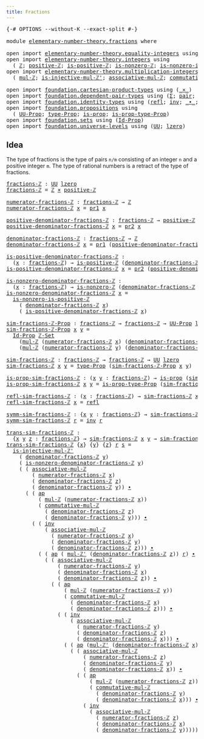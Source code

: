 ```yaml
---
title: Fractions
---
```


<pre class="Agda"><a id="35" class="Symbol">{-#</a> <a id="39" class="Keyword">OPTIONS</a> <a id="47" class="Pragma">--without-K</a> <a id="59" class="Pragma">--exact-split</a> <a id="73" class="Symbol">#-}</a>

<a id="78" class="Keyword">module</a> <a id="85" href="elementary-number-theory.fractions.html" class="Module">elementary-number-theory.fractions</a> <a id="120" class="Keyword">where</a>

<a id="127" class="Keyword">open</a> <a id="132" class="Keyword">import</a> <a id="139" href="elementary-number-theory.equality-integers.html" class="Module">elementary-number-theory.equality-integers</a> <a id="182" class="Keyword">using</a> <a id="188" class="Symbol">(</a><a id="189" href="elementary-number-theory.equality-integers.html#3409" class="Function">ℤ-Set</a><a id="194" class="Symbol">)</a>
<a id="196" class="Keyword">open</a> <a id="201" class="Keyword">import</a> <a id="208" href="elementary-number-theory.integers.html" class="Module">elementary-number-theory.integers</a> <a id="242" class="Keyword">using</a>
  <a id="250" class="Symbol">(</a> <a id="252" href="elementary-number-theory.integers.html#1907" class="Function">ℤ</a><a id="253" class="Symbol">;</a> <a id="255" href="elementary-number-theory.integers.html#7545" class="Function">positive-ℤ</a><a id="265" class="Symbol">;</a> <a id="267" href="elementary-number-theory.integers.html#7414" class="Function">is-positive-ℤ</a><a id="280" class="Symbol">;</a> <a id="282" href="elementary-number-theory.integers.html#2239" class="Function">is-nonzero-ℤ</a><a id="294" class="Symbol">;</a> <a id="296" href="elementary-number-theory.integers.html#7727" class="Function">is-nonzero-is-positive-ℤ</a><a id="320" class="Symbol">)</a>
<a id="322" class="Keyword">open</a> <a id="327" class="Keyword">import</a> <a id="334" href="elementary-number-theory.multiplication-integers.html" class="Module">elementary-number-theory.multiplication-integers</a> <a id="383" class="Keyword">using</a>
  <a id="391" class="Symbol">(</a> <a id="393" href="elementary-number-theory.multiplication-integers.html#2230" class="Function">mul-ℤ</a><a id="398" class="Symbol">;</a> <a id="400" href="elementary-number-theory.multiplication-integers.html#18375" class="Function">is-injective-mul-ℤ&#39;</a><a id="419" class="Symbol">;</a> <a id="421" href="elementary-number-theory.multiplication-integers.html#11330" class="Function">associative-mul-ℤ</a><a id="438" class="Symbol">;</a> <a id="440" href="elementary-number-theory.multiplication-integers.html#12015" class="Function">commutative-mul-ℤ</a><a id="457" class="Symbol">;</a> <a id="459" href="elementary-number-theory.multiplication-integers.html#2471" class="Function">mul-ℤ&#39;</a><a id="465" class="Symbol">)</a>

<a id="468" class="Keyword">open</a> <a id="473" class="Keyword">import</a> <a id="480" href="foundation.cartesian-product-types.html" class="Module">foundation.cartesian-product-types</a> <a id="515" class="Keyword">using</a> <a id="521" class="Symbol">(</a><a id="522" href="foundation-core.cartesian-product-types.html#590" class="Function Operator">_×_</a><a id="525" class="Symbol">)</a>
<a id="527" class="Keyword">open</a> <a id="532" class="Keyword">import</a> <a id="539" href="foundation.dependent-pair-types.html" class="Module">foundation.dependent-pair-types</a> <a id="571" class="Keyword">using</a> <a id="577" class="Symbol">(</a><a id="578" href="foundation-core.dependent-pair-types.html#515" class="Record">Σ</a><a id="579" class="Symbol">;</a> <a id="581" href="foundation-core.dependent-pair-types.html#588" class="InductiveConstructor">pair</a><a id="585" class="Symbol">;</a> <a id="587" href="foundation-core.dependent-pair-types.html#605" class="Field">pr1</a><a id="590" class="Symbol">;</a> <a id="592" href="foundation-core.dependent-pair-types.html#617" class="Field">pr2</a><a id="595" class="Symbol">)</a>
<a id="597" class="Keyword">open</a> <a id="602" class="Keyword">import</a> <a id="609" href="foundation.identity-types.html" class="Module">foundation.identity-types</a> <a id="635" class="Keyword">using</a> <a id="641" class="Symbol">(</a><a id="642" href="foundation-core.identity-types.html#1820" class="InductiveConstructor">refl</a><a id="646" class="Symbol">;</a> <a id="648" href="foundation-core.identity-types.html#2729" class="Function">inv</a><a id="651" class="Symbol">;</a> <a id="653" href="foundation-core.identity-types.html#2425" class="Function Operator">_∙_</a><a id="656" class="Symbol">;</a> <a id="658" href="foundation-core.identity-types.html#4003" class="Function">ap</a><a id="660" class="Symbol">)</a>
<a id="662" class="Keyword">open</a> <a id="667" class="Keyword">import</a> <a id="674" href="foundation.propositions.html" class="Module">foundation.propositions</a> <a id="698" class="Keyword">using</a>
  <a id="706" class="Symbol">(</a> <a id="708" href="foundation-core.propositions.html#1393" class="Function">UU-Prop</a><a id="715" class="Symbol">;</a> <a id="717" href="foundation-core.propositions.html#1495" class="Function">type-Prop</a><a id="726" class="Symbol">;</a> <a id="728" href="foundation-core.propositions.html#1309" class="Function">is-prop</a><a id="735" class="Symbol">;</a> <a id="737" href="foundation-core.propositions.html#1562" class="Function">is-prop-type-Prop</a><a id="754" class="Symbol">)</a>
<a id="756" class="Keyword">open</a> <a id="761" class="Keyword">import</a> <a id="768" href="foundation.sets.html" class="Module">foundation.sets</a> <a id="784" class="Keyword">using</a> <a id="790" class="Symbol">(</a><a id="791" href="foundation-core.sets.html#1420" class="Function">Id-Prop</a><a id="798" class="Symbol">)</a>
<a id="800" class="Keyword">open</a> <a id="805" class="Keyword">import</a> <a id="812" href="foundation.universe-levels.html" class="Module">foundation.universe-levels</a> <a id="839" class="Keyword">using</a> <a id="845" class="Symbol">(</a><a id="846" href="foundation-core.universe-levels.html#235" class="Primitive">UU</a><a id="848" class="Symbol">;</a> <a id="850" href="Agda.Primitive.html#764" class="Primitive">lzero</a><a id="855" class="Symbol">)</a>
</pre>
## Idea

The type of fractions is the type of pairs `n/m` consisting of an integer `n` and a positive integer `m`. The type of rational numbers is a retract of the type of fractions.

<pre class="Agda"><a id="fractions-ℤ"></a><a id="1054" href="elementary-number-theory.fractions.html#1054" class="Function">fractions-ℤ</a> <a id="1066" class="Symbol">:</a> <a id="1068" href="foundation-core.universe-levels.html#235" class="Primitive">UU</a> <a id="1071" href="Agda.Primitive.html#764" class="Primitive">lzero</a>
<a id="1077" href="elementary-number-theory.fractions.html#1054" class="Function">fractions-ℤ</a> <a id="1089" class="Symbol">=</a> <a id="1091" href="elementary-number-theory.integers.html#1907" class="Function">ℤ</a> <a id="1093" href="foundation-core.cartesian-product-types.html#590" class="Function Operator">×</a> <a id="1095" href="elementary-number-theory.integers.html#7545" class="Function">positive-ℤ</a>

<a id="numerator-fractions-ℤ"></a><a id="1107" href="elementary-number-theory.fractions.html#1107" class="Function">numerator-fractions-ℤ</a> <a id="1129" class="Symbol">:</a> <a id="1131" href="elementary-number-theory.fractions.html#1054" class="Function">fractions-ℤ</a> <a id="1143" class="Symbol">→</a> <a id="1145" href="elementary-number-theory.integers.html#1907" class="Function">ℤ</a>
<a id="1147" href="elementary-number-theory.fractions.html#1107" class="Function">numerator-fractions-ℤ</a> <a id="1169" href="elementary-number-theory.fractions.html#1169" class="Bound">x</a> <a id="1171" class="Symbol">=</a> <a id="1173" href="foundation-core.dependent-pair-types.html#605" class="Field">pr1</a> <a id="1177" href="elementary-number-theory.fractions.html#1169" class="Bound">x</a>

<a id="positive-denominator-fractions-ℤ"></a><a id="1180" href="elementary-number-theory.fractions.html#1180" class="Function">positive-denominator-fractions-ℤ</a> <a id="1213" class="Symbol">:</a> <a id="1215" href="elementary-number-theory.fractions.html#1054" class="Function">fractions-ℤ</a> <a id="1227" class="Symbol">→</a> <a id="1229" href="elementary-number-theory.integers.html#7545" class="Function">positive-ℤ</a>
<a id="1240" href="elementary-number-theory.fractions.html#1180" class="Function">positive-denominator-fractions-ℤ</a> <a id="1273" href="elementary-number-theory.fractions.html#1273" class="Bound">x</a> <a id="1275" class="Symbol">=</a> <a id="1277" href="foundation-core.dependent-pair-types.html#617" class="Field">pr2</a> <a id="1281" href="elementary-number-theory.fractions.html#1273" class="Bound">x</a>

<a id="denominator-fractions-ℤ"></a><a id="1284" href="elementary-number-theory.fractions.html#1284" class="Function">denominator-fractions-ℤ</a> <a id="1308" class="Symbol">:</a> <a id="1310" href="elementary-number-theory.fractions.html#1054" class="Function">fractions-ℤ</a> <a id="1322" class="Symbol">→</a> <a id="1324" href="elementary-number-theory.integers.html#1907" class="Function">ℤ</a>
<a id="1326" href="elementary-number-theory.fractions.html#1284" class="Function">denominator-fractions-ℤ</a> <a id="1350" href="elementary-number-theory.fractions.html#1350" class="Bound">x</a> <a id="1352" class="Symbol">=</a> <a id="1354" href="foundation-core.dependent-pair-types.html#605" class="Field">pr1</a> <a id="1358" class="Symbol">(</a><a id="1359" href="elementary-number-theory.fractions.html#1180" class="Function">positive-denominator-fractions-ℤ</a> <a id="1392" href="elementary-number-theory.fractions.html#1350" class="Bound">x</a><a id="1393" class="Symbol">)</a>

<a id="is-positive-denominator-fractions-ℤ"></a><a id="1396" href="elementary-number-theory.fractions.html#1396" class="Function">is-positive-denominator-fractions-ℤ</a> <a id="1432" class="Symbol">:</a>
  <a id="1436" class="Symbol">(</a><a id="1437" href="elementary-number-theory.fractions.html#1437" class="Bound">x</a> <a id="1439" class="Symbol">:</a> <a id="1441" href="elementary-number-theory.fractions.html#1054" class="Function">fractions-ℤ</a><a id="1452" class="Symbol">)</a> <a id="1454" class="Symbol">→</a> <a id="1456" href="elementary-number-theory.integers.html#7414" class="Function">is-positive-ℤ</a> <a id="1470" class="Symbol">(</a><a id="1471" href="elementary-number-theory.fractions.html#1284" class="Function">denominator-fractions-ℤ</a> <a id="1495" href="elementary-number-theory.fractions.html#1437" class="Bound">x</a><a id="1496" class="Symbol">)</a>
<a id="1498" href="elementary-number-theory.fractions.html#1396" class="Function">is-positive-denominator-fractions-ℤ</a> <a id="1534" href="elementary-number-theory.fractions.html#1534" class="Bound">x</a> <a id="1536" class="Symbol">=</a> <a id="1538" href="foundation-core.dependent-pair-types.html#617" class="Field">pr2</a> <a id="1542" class="Symbol">(</a><a id="1543" href="elementary-number-theory.fractions.html#1180" class="Function">positive-denominator-fractions-ℤ</a> <a id="1576" href="elementary-number-theory.fractions.html#1534" class="Bound">x</a><a id="1577" class="Symbol">)</a>

<a id="is-nonzero-denominator-fractions-ℤ"></a><a id="1580" href="elementary-number-theory.fractions.html#1580" class="Function">is-nonzero-denominator-fractions-ℤ</a> <a id="1615" class="Symbol">:</a>
  <a id="1619" class="Symbol">(</a><a id="1620" href="elementary-number-theory.fractions.html#1620" class="Bound">x</a> <a id="1622" class="Symbol">:</a> <a id="1624" href="elementary-number-theory.fractions.html#1054" class="Function">fractions-ℤ</a><a id="1635" class="Symbol">)</a> <a id="1637" class="Symbol">→</a> <a id="1639" href="elementary-number-theory.integers.html#2239" class="Function">is-nonzero-ℤ</a> <a id="1652" class="Symbol">(</a><a id="1653" href="elementary-number-theory.fractions.html#1284" class="Function">denominator-fractions-ℤ</a> <a id="1677" href="elementary-number-theory.fractions.html#1620" class="Bound">x</a><a id="1678" class="Symbol">)</a>
<a id="1680" href="elementary-number-theory.fractions.html#1580" class="Function">is-nonzero-denominator-fractions-ℤ</a> <a id="1715" href="elementary-number-theory.fractions.html#1715" class="Bound">x</a> <a id="1717" class="Symbol">=</a>
  <a id="1721" href="elementary-number-theory.integers.html#7727" class="Function">is-nonzero-is-positive-ℤ</a>
    <a id="1750" class="Symbol">(</a> <a id="1752" href="elementary-number-theory.fractions.html#1284" class="Function">denominator-fractions-ℤ</a> <a id="1776" href="elementary-number-theory.fractions.html#1715" class="Bound">x</a><a id="1777" class="Symbol">)</a>
    <a id="1783" class="Symbol">(</a> <a id="1785" href="elementary-number-theory.fractions.html#1396" class="Function">is-positive-denominator-fractions-ℤ</a> <a id="1821" href="elementary-number-theory.fractions.html#1715" class="Bound">x</a><a id="1822" class="Symbol">)</a>

<a id="sim-fractions-ℤ-Prop"></a><a id="1825" href="elementary-number-theory.fractions.html#1825" class="Function">sim-fractions-ℤ-Prop</a> <a id="1846" class="Symbol">:</a> <a id="1848" href="elementary-number-theory.fractions.html#1054" class="Function">fractions-ℤ</a> <a id="1860" class="Symbol">→</a> <a id="1862" href="elementary-number-theory.fractions.html#1054" class="Function">fractions-ℤ</a> <a id="1874" class="Symbol">→</a> <a id="1876" href="foundation-core.propositions.html#1393" class="Function">UU-Prop</a> <a id="1884" href="Agda.Primitive.html#764" class="Primitive">lzero</a>
<a id="1890" href="elementary-number-theory.fractions.html#1825" class="Function">sim-fractions-ℤ-Prop</a> <a id="1911" href="elementary-number-theory.fractions.html#1911" class="Bound">x</a> <a id="1913" href="elementary-number-theory.fractions.html#1913" class="Bound">y</a> <a id="1915" class="Symbol">=</a>
  <a id="1919" href="foundation-core.sets.html#1420" class="Function">Id-Prop</a> <a id="1927" href="elementary-number-theory.equality-integers.html#3409" class="Function">ℤ-Set</a>
    <a id="1937" class="Symbol">(</a><a id="1938" href="elementary-number-theory.multiplication-integers.html#2230" class="Function">mul-ℤ</a> <a id="1944" class="Symbol">(</a><a id="1945" href="elementary-number-theory.fractions.html#1107" class="Function">numerator-fractions-ℤ</a> <a id="1967" href="elementary-number-theory.fractions.html#1911" class="Bound">x</a><a id="1968" class="Symbol">)</a> <a id="1970" class="Symbol">(</a><a id="1971" href="elementary-number-theory.fractions.html#1284" class="Function">denominator-fractions-ℤ</a> <a id="1995" href="elementary-number-theory.fractions.html#1913" class="Bound">y</a><a id="1996" class="Symbol">))</a>
    <a id="2003" class="Symbol">(</a><a id="2004" href="elementary-number-theory.multiplication-integers.html#2230" class="Function">mul-ℤ</a> <a id="2010" class="Symbol">(</a><a id="2011" href="elementary-number-theory.fractions.html#1107" class="Function">numerator-fractions-ℤ</a> <a id="2033" href="elementary-number-theory.fractions.html#1913" class="Bound">y</a><a id="2034" class="Symbol">)</a> <a id="2036" class="Symbol">(</a><a id="2037" href="elementary-number-theory.fractions.html#1284" class="Function">denominator-fractions-ℤ</a> <a id="2061" href="elementary-number-theory.fractions.html#1911" class="Bound">x</a><a id="2062" class="Symbol">))</a>

<a id="sim-fractions-ℤ"></a><a id="2066" href="elementary-number-theory.fractions.html#2066" class="Function">sim-fractions-ℤ</a> <a id="2082" class="Symbol">:</a> <a id="2084" href="elementary-number-theory.fractions.html#1054" class="Function">fractions-ℤ</a> <a id="2096" class="Symbol">→</a> <a id="2098" href="elementary-number-theory.fractions.html#1054" class="Function">fractions-ℤ</a> <a id="2110" class="Symbol">→</a> <a id="2112" href="foundation-core.universe-levels.html#235" class="Primitive">UU</a> <a id="2115" href="Agda.Primitive.html#764" class="Primitive">lzero</a>
<a id="2121" href="elementary-number-theory.fractions.html#2066" class="Function">sim-fractions-ℤ</a> <a id="2137" href="elementary-number-theory.fractions.html#2137" class="Bound">x</a> <a id="2139" href="elementary-number-theory.fractions.html#2139" class="Bound">y</a> <a id="2141" class="Symbol">=</a> <a id="2143" href="foundation-core.propositions.html#1495" class="Function">type-Prop</a> <a id="2153" class="Symbol">(</a><a id="2154" href="elementary-number-theory.fractions.html#1825" class="Function">sim-fractions-ℤ-Prop</a> <a id="2175" href="elementary-number-theory.fractions.html#2137" class="Bound">x</a> <a id="2177" href="elementary-number-theory.fractions.html#2139" class="Bound">y</a><a id="2178" class="Symbol">)</a>

<a id="is-prop-sim-fractions-ℤ"></a><a id="2181" href="elementary-number-theory.fractions.html#2181" class="Function">is-prop-sim-fractions-ℤ</a> <a id="2205" class="Symbol">:</a> <a id="2207" class="Symbol">(</a><a id="2208" href="elementary-number-theory.fractions.html#2208" class="Bound">x</a> <a id="2210" href="elementary-number-theory.fractions.html#2210" class="Bound">y</a> <a id="2212" class="Symbol">:</a> <a id="2214" href="elementary-number-theory.fractions.html#1054" class="Function">fractions-ℤ</a><a id="2225" class="Symbol">)</a> <a id="2227" class="Symbol">→</a> <a id="2229" href="foundation-core.propositions.html#1309" class="Function">is-prop</a> <a id="2237" class="Symbol">(</a><a id="2238" href="elementary-number-theory.fractions.html#2066" class="Function">sim-fractions-ℤ</a> <a id="2254" href="elementary-number-theory.fractions.html#2208" class="Bound">x</a> <a id="2256" href="elementary-number-theory.fractions.html#2210" class="Bound">y</a><a id="2257" class="Symbol">)</a>
<a id="2259" href="elementary-number-theory.fractions.html#2181" class="Function">is-prop-sim-fractions-ℤ</a> <a id="2283" href="elementary-number-theory.fractions.html#2283" class="Bound">x</a> <a id="2285" href="elementary-number-theory.fractions.html#2285" class="Bound">y</a> <a id="2287" class="Symbol">=</a> <a id="2289" href="foundation-core.propositions.html#1562" class="Function">is-prop-type-Prop</a> <a id="2307" class="Symbol">(</a><a id="2308" href="elementary-number-theory.fractions.html#1825" class="Function">sim-fractions-ℤ-Prop</a> <a id="2329" href="elementary-number-theory.fractions.html#2283" class="Bound">x</a> <a id="2331" href="elementary-number-theory.fractions.html#2285" class="Bound">y</a><a id="2332" class="Symbol">)</a>

<a id="refl-sim-fractions-ℤ"></a><a id="2335" href="elementary-number-theory.fractions.html#2335" class="Function">refl-sim-fractions-ℤ</a> <a id="2356" class="Symbol">:</a> <a id="2358" class="Symbol">(</a><a id="2359" href="elementary-number-theory.fractions.html#2359" class="Bound">x</a> <a id="2361" class="Symbol">:</a> <a id="2363" href="elementary-number-theory.fractions.html#1054" class="Function">fractions-ℤ</a><a id="2374" class="Symbol">)</a> <a id="2376" class="Symbol">→</a> <a id="2378" href="elementary-number-theory.fractions.html#2066" class="Function">sim-fractions-ℤ</a> <a id="2394" href="elementary-number-theory.fractions.html#2359" class="Bound">x</a> <a id="2396" href="elementary-number-theory.fractions.html#2359" class="Bound">x</a>
<a id="2398" href="elementary-number-theory.fractions.html#2335" class="Function">refl-sim-fractions-ℤ</a> <a id="2419" href="elementary-number-theory.fractions.html#2419" class="Bound">x</a> <a id="2421" class="Symbol">=</a> <a id="2423" href="foundation-core.identity-types.html#1820" class="InductiveConstructor">refl</a>

<a id="symm-sim-fractions-ℤ"></a><a id="2429" href="elementary-number-theory.fractions.html#2429" class="Function">symm-sim-fractions-ℤ</a> <a id="2450" class="Symbol">:</a> <a id="2452" class="Symbol">{</a><a id="2453" href="elementary-number-theory.fractions.html#2453" class="Bound">x</a> <a id="2455" href="elementary-number-theory.fractions.html#2455" class="Bound">y</a> <a id="2457" class="Symbol">:</a> <a id="2459" href="elementary-number-theory.fractions.html#1054" class="Function">fractions-ℤ</a><a id="2470" class="Symbol">}</a> <a id="2472" class="Symbol">→</a> <a id="2474" href="elementary-number-theory.fractions.html#2066" class="Function">sim-fractions-ℤ</a> <a id="2490" href="elementary-number-theory.fractions.html#2453" class="Bound">x</a> <a id="2492" href="elementary-number-theory.fractions.html#2455" class="Bound">y</a> <a id="2494" class="Symbol">→</a> <a id="2496" href="elementary-number-theory.fractions.html#2066" class="Function">sim-fractions-ℤ</a> <a id="2512" href="elementary-number-theory.fractions.html#2455" class="Bound">y</a> <a id="2514" href="elementary-number-theory.fractions.html#2453" class="Bound">x</a>
<a id="2516" href="elementary-number-theory.fractions.html#2429" class="Function">symm-sim-fractions-ℤ</a> <a id="2537" href="elementary-number-theory.fractions.html#2537" class="Bound">r</a> <a id="2539" class="Symbol">=</a> <a id="2541" href="foundation-core.identity-types.html#2729" class="Function">inv</a> <a id="2545" href="elementary-number-theory.fractions.html#2537" class="Bound">r</a>

<a id="trans-sim-fractions-ℤ"></a><a id="2548" href="elementary-number-theory.fractions.html#2548" class="Function">trans-sim-fractions-ℤ</a> <a id="2570" class="Symbol">:</a>
  <a id="2574" class="Symbol">{</a><a id="2575" href="elementary-number-theory.fractions.html#2575" class="Bound">x</a> <a id="2577" href="elementary-number-theory.fractions.html#2577" class="Bound">y</a> <a id="2579" href="elementary-number-theory.fractions.html#2579" class="Bound">z</a> <a id="2581" class="Symbol">:</a> <a id="2583" href="elementary-number-theory.fractions.html#1054" class="Function">fractions-ℤ</a><a id="2594" class="Symbol">}</a> <a id="2596" class="Symbol">→</a> <a id="2598" href="elementary-number-theory.fractions.html#2066" class="Function">sim-fractions-ℤ</a> <a id="2614" href="elementary-number-theory.fractions.html#2575" class="Bound">x</a> <a id="2616" href="elementary-number-theory.fractions.html#2577" class="Bound">y</a> <a id="2618" class="Symbol">→</a> <a id="2620" href="elementary-number-theory.fractions.html#2066" class="Function">sim-fractions-ℤ</a> <a id="2636" href="elementary-number-theory.fractions.html#2577" class="Bound">y</a> <a id="2638" href="elementary-number-theory.fractions.html#2579" class="Bound">z</a> <a id="2640" class="Symbol">→</a> <a id="2642" href="elementary-number-theory.fractions.html#2066" class="Function">sim-fractions-ℤ</a> <a id="2658" href="elementary-number-theory.fractions.html#2575" class="Bound">x</a> <a id="2660" href="elementary-number-theory.fractions.html#2579" class="Bound">z</a>
<a id="2662" href="elementary-number-theory.fractions.html#2548" class="Function">trans-sim-fractions-ℤ</a> <a id="2684" class="Symbol">{</a><a id="2685" href="elementary-number-theory.fractions.html#2685" class="Bound">x</a><a id="2686" class="Symbol">}</a> <a id="2688" class="Symbol">{</a><a id="2689" href="elementary-number-theory.fractions.html#2689" class="Bound">y</a><a id="2690" class="Symbol">}</a> <a id="2692" class="Symbol">{</a><a id="2693" href="elementary-number-theory.fractions.html#2693" class="Bound">z</a><a id="2694" class="Symbol">}</a> <a id="2696" href="elementary-number-theory.fractions.html#2696" class="Bound">r</a> <a id="2698" href="elementary-number-theory.fractions.html#2698" class="Bound">s</a> <a id="2700" class="Symbol">=</a>
  <a id="2704" href="elementary-number-theory.multiplication-integers.html#18375" class="Function">is-injective-mul-ℤ&#39;</a>
    <a id="2728" class="Symbol">(</a> <a id="2730" href="elementary-number-theory.fractions.html#1284" class="Function">denominator-fractions-ℤ</a> <a id="2754" href="elementary-number-theory.fractions.html#2689" class="Bound">y</a><a id="2755" class="Symbol">)</a>
    <a id="2761" class="Symbol">(</a> <a id="2763" href="elementary-number-theory.fractions.html#1580" class="Function">is-nonzero-denominator-fractions-ℤ</a> <a id="2798" href="elementary-number-theory.fractions.html#2689" class="Bound">y</a><a id="2799" class="Symbol">)</a>
    <a id="2805" class="Symbol">(</a> <a id="2807" class="Symbol">(</a> <a id="2809" href="elementary-number-theory.multiplication-integers.html#11330" class="Function">associative-mul-ℤ</a>
        <a id="2835" class="Symbol">(</a> <a id="2837" href="elementary-number-theory.fractions.html#1107" class="Function">numerator-fractions-ℤ</a> <a id="2859" href="elementary-number-theory.fractions.html#2685" class="Bound">x</a><a id="2860" class="Symbol">)</a>
        <a id="2870" class="Symbol">(</a> <a id="2872" href="elementary-number-theory.fractions.html#1284" class="Function">denominator-fractions-ℤ</a> <a id="2896" href="elementary-number-theory.fractions.html#2693" class="Bound">z</a><a id="2897" class="Symbol">)</a>
        <a id="2907" class="Symbol">(</a> <a id="2909" href="elementary-number-theory.fractions.html#1284" class="Function">denominator-fractions-ℤ</a> <a id="2933" href="elementary-number-theory.fractions.html#2689" class="Bound">y</a><a id="2934" class="Symbol">))</a> <a id="2937" href="foundation-core.identity-types.html#2425" class="Function Operator">∙</a>
      <a id="2945" class="Symbol">(</a> <a id="2947" class="Symbol">(</a> <a id="2949" href="foundation-core.identity-types.html#4003" class="Function">ap</a>
          <a id="2962" class="Symbol">(</a> <a id="2964" href="elementary-number-theory.multiplication-integers.html#2230" class="Function">mul-ℤ</a> <a id="2970" class="Symbol">(</a><a id="2971" href="elementary-number-theory.fractions.html#1107" class="Function">numerator-fractions-ℤ</a> <a id="2993" href="elementary-number-theory.fractions.html#2685" class="Bound">x</a><a id="2994" class="Symbol">))</a>
          <a id="3007" class="Symbol">(</a> <a id="3009" href="elementary-number-theory.multiplication-integers.html#12015" class="Function">commutative-mul-ℤ</a>
            <a id="3039" class="Symbol">(</a> <a id="3041" href="elementary-number-theory.fractions.html#1284" class="Function">denominator-fractions-ℤ</a> <a id="3065" href="elementary-number-theory.fractions.html#2693" class="Bound">z</a><a id="3066" class="Symbol">)</a>
            <a id="3080" class="Symbol">(</a> <a id="3082" href="elementary-number-theory.fractions.html#1284" class="Function">denominator-fractions-ℤ</a> <a id="3106" href="elementary-number-theory.fractions.html#2689" class="Bound">y</a><a id="3107" class="Symbol">)))</a> <a id="3111" href="foundation-core.identity-types.html#2425" class="Function Operator">∙</a>
        <a id="3121" class="Symbol">(</a> <a id="3123" class="Symbol">(</a> <a id="3125" href="foundation-core.identity-types.html#2729" class="Function">inv</a>
            <a id="3141" class="Symbol">(</a> <a id="3143" href="elementary-number-theory.multiplication-integers.html#11330" class="Function">associative-mul-ℤ</a>
              <a id="3175" class="Symbol">(</a> <a id="3177" href="elementary-number-theory.fractions.html#1107" class="Function">numerator-fractions-ℤ</a> <a id="3199" href="elementary-number-theory.fractions.html#2685" class="Bound">x</a><a id="3200" class="Symbol">)</a>
              <a id="3216" class="Symbol">(</a> <a id="3218" href="elementary-number-theory.fractions.html#1284" class="Function">denominator-fractions-ℤ</a> <a id="3242" href="elementary-number-theory.fractions.html#2689" class="Bound">y</a><a id="3243" class="Symbol">)</a>
              <a id="3259" class="Symbol">(</a> <a id="3261" href="elementary-number-theory.fractions.html#1284" class="Function">denominator-fractions-ℤ</a> <a id="3285" href="elementary-number-theory.fractions.html#2693" class="Bound">z</a><a id="3286" class="Symbol">)))</a> <a id="3290" href="foundation-core.identity-types.html#2425" class="Function Operator">∙</a>
          <a id="3302" class="Symbol">(</a> <a id="3304" class="Symbol">(</a> <a id="3306" href="foundation-core.identity-types.html#4003" class="Function">ap</a> <a id="3309" class="Symbol">(</a> <a id="3311" href="elementary-number-theory.multiplication-integers.html#2471" class="Function">mul-ℤ&#39;</a> <a id="3318" class="Symbol">(</a><a id="3319" href="elementary-number-theory.fractions.html#1284" class="Function">denominator-fractions-ℤ</a> <a id="3343" href="elementary-number-theory.fractions.html#2693" class="Bound">z</a><a id="3344" class="Symbol">))</a> <a id="3347" href="elementary-number-theory.fractions.html#2696" class="Bound">r</a><a id="3348" class="Symbol">)</a> <a id="3350" href="foundation-core.identity-types.html#2425" class="Function Operator">∙</a>
            <a id="3364" class="Symbol">(</a> <a id="3366" class="Symbol">(</a> <a id="3368" href="elementary-number-theory.multiplication-integers.html#11330" class="Function">associative-mul-ℤ</a>
                <a id="3402" class="Symbol">(</a> <a id="3404" href="elementary-number-theory.fractions.html#1107" class="Function">numerator-fractions-ℤ</a> <a id="3426" href="elementary-number-theory.fractions.html#2689" class="Bound">y</a><a id="3427" class="Symbol">)</a>
                <a id="3445" class="Symbol">(</a> <a id="3447" href="elementary-number-theory.fractions.html#1284" class="Function">denominator-fractions-ℤ</a> <a id="3471" href="elementary-number-theory.fractions.html#2685" class="Bound">x</a><a id="3472" class="Symbol">)</a>
                <a id="3490" class="Symbol">(</a> <a id="3492" href="elementary-number-theory.fractions.html#1284" class="Function">denominator-fractions-ℤ</a> <a id="3516" href="elementary-number-theory.fractions.html#2693" class="Bound">z</a><a id="3517" class="Symbol">))</a> <a id="3520" href="foundation-core.identity-types.html#2425" class="Function Operator">∙</a>
              <a id="3536" class="Symbol">(</a> <a id="3538" class="Symbol">(</a> <a id="3540" href="foundation-core.identity-types.html#4003" class="Function">ap</a>
                  <a id="3561" class="Symbol">(</a> <a id="3563" href="elementary-number-theory.multiplication-integers.html#2230" class="Function">mul-ℤ</a> <a id="3569" class="Symbol">(</a><a id="3570" href="elementary-number-theory.fractions.html#1107" class="Function">numerator-fractions-ℤ</a> <a id="3592" href="elementary-number-theory.fractions.html#2689" class="Bound">y</a><a id="3593" class="Symbol">))</a>
                  <a id="3614" class="Symbol">(</a> <a id="3616" href="elementary-number-theory.multiplication-integers.html#12015" class="Function">commutative-mul-ℤ</a>
                    <a id="3654" class="Symbol">(</a> <a id="3656" href="elementary-number-theory.fractions.html#1284" class="Function">denominator-fractions-ℤ</a> <a id="3680" href="elementary-number-theory.fractions.html#2685" class="Bound">x</a><a id="3681" class="Symbol">)</a>
                    <a id="3703" class="Symbol">(</a> <a id="3705" href="elementary-number-theory.fractions.html#1284" class="Function">denominator-fractions-ℤ</a> <a id="3729" href="elementary-number-theory.fractions.html#2693" class="Bound">z</a><a id="3730" class="Symbol">)))</a> <a id="3734" href="foundation-core.identity-types.html#2425" class="Function Operator">∙</a>
                <a id="3752" class="Symbol">(</a> <a id="3754" class="Symbol">(</a> <a id="3756" href="foundation-core.identity-types.html#2729" class="Function">inv</a>
                    <a id="3780" class="Symbol">(</a> <a id="3782" href="elementary-number-theory.multiplication-integers.html#11330" class="Function">associative-mul-ℤ</a>
                      <a id="3822" class="Symbol">(</a> <a id="3824" href="elementary-number-theory.fractions.html#1107" class="Function">numerator-fractions-ℤ</a> <a id="3846" href="elementary-number-theory.fractions.html#2689" class="Bound">y</a><a id="3847" class="Symbol">)</a>
                      <a id="3871" class="Symbol">(</a> <a id="3873" href="elementary-number-theory.fractions.html#1284" class="Function">denominator-fractions-ℤ</a> <a id="3897" href="elementary-number-theory.fractions.html#2693" class="Bound">z</a><a id="3898" class="Symbol">)</a>
                      <a id="3922" class="Symbol">(</a> <a id="3924" href="elementary-number-theory.fractions.html#1284" class="Function">denominator-fractions-ℤ</a> <a id="3948" href="elementary-number-theory.fractions.html#2685" class="Bound">x</a><a id="3949" class="Symbol">)))</a> <a id="3953" href="foundation-core.identity-types.html#2425" class="Function Operator">∙</a>
                  <a id="3973" class="Symbol">(</a> <a id="3975" class="Symbol">(</a> <a id="3977" href="foundation-core.identity-types.html#4003" class="Function">ap</a> <a id="3980" class="Symbol">(</a><a id="3981" href="elementary-number-theory.multiplication-integers.html#2471" class="Function">mul-ℤ&#39;</a> <a id="3988" class="Symbol">(</a><a id="3989" href="elementary-number-theory.fractions.html#1284" class="Function">denominator-fractions-ℤ</a> <a id="4013" href="elementary-number-theory.fractions.html#2685" class="Bound">x</a><a id="4014" class="Symbol">))</a> <a id="4017" href="elementary-number-theory.fractions.html#2698" class="Bound">s</a><a id="4018" class="Symbol">)</a> <a id="4020" href="foundation-core.identity-types.html#2425" class="Function Operator">∙</a>
                    <a id="4042" class="Symbol">(</a> <a id="4044" class="Symbol">(</a> <a id="4046" href="elementary-number-theory.multiplication-integers.html#11330" class="Function">associative-mul-ℤ</a>
                        <a id="4088" class="Symbol">(</a> <a id="4090" href="elementary-number-theory.fractions.html#1107" class="Function">numerator-fractions-ℤ</a> <a id="4112" href="elementary-number-theory.fractions.html#2693" class="Bound">z</a><a id="4113" class="Symbol">)</a>
                        <a id="4139" class="Symbol">(</a> <a id="4141" href="elementary-number-theory.fractions.html#1284" class="Function">denominator-fractions-ℤ</a> <a id="4165" href="elementary-number-theory.fractions.html#2689" class="Bound">y</a><a id="4166" class="Symbol">)</a>
                        <a id="4192" class="Symbol">(</a> <a id="4194" href="elementary-number-theory.fractions.html#1284" class="Function">denominator-fractions-ℤ</a> <a id="4218" href="elementary-number-theory.fractions.html#2685" class="Bound">x</a><a id="4219" class="Symbol">))</a> <a id="4222" href="foundation-core.identity-types.html#2425" class="Function Operator">∙</a>
                      <a id="4246" class="Symbol">(</a> <a id="4248" class="Symbol">(</a> <a id="4250" href="foundation-core.identity-types.html#4003" class="Function">ap</a>
                          <a id="4279" class="Symbol">(</a> <a id="4281" href="elementary-number-theory.multiplication-integers.html#2230" class="Function">mul-ℤ</a> <a id="4287" class="Symbol">(</a><a id="4288" href="elementary-number-theory.fractions.html#1107" class="Function">numerator-fractions-ℤ</a> <a id="4310" href="elementary-number-theory.fractions.html#2693" class="Bound">z</a><a id="4311" class="Symbol">))</a>
                          <a id="4340" class="Symbol">(</a> <a id="4342" href="elementary-number-theory.multiplication-integers.html#12015" class="Function">commutative-mul-ℤ</a>
                            <a id="4388" class="Symbol">(</a> <a id="4390" href="elementary-number-theory.fractions.html#1284" class="Function">denominator-fractions-ℤ</a> <a id="4414" href="elementary-number-theory.fractions.html#2689" class="Bound">y</a><a id="4415" class="Symbol">)</a>
                            <a id="4445" class="Symbol">(</a> <a id="4447" href="elementary-number-theory.fractions.html#1284" class="Function">denominator-fractions-ℤ</a> <a id="4471" href="elementary-number-theory.fractions.html#2685" class="Bound">x</a><a id="4472" class="Symbol">)))</a> <a id="4476" href="foundation-core.identity-types.html#2425" class="Function Operator">∙</a>
                        <a id="4502" class="Symbol">(</a> <a id="4504" href="foundation-core.identity-types.html#2729" class="Function">inv</a>
                          <a id="4534" class="Symbol">(</a> <a id="4536" href="elementary-number-theory.multiplication-integers.html#11330" class="Function">associative-mul-ℤ</a>
                            <a id="4582" class="Symbol">(</a> <a id="4584" href="elementary-number-theory.fractions.html#1107" class="Function">numerator-fractions-ℤ</a> <a id="4606" href="elementary-number-theory.fractions.html#2693" class="Bound">z</a><a id="4607" class="Symbol">)</a>
                            <a id="4637" class="Symbol">(</a> <a id="4639" href="elementary-number-theory.fractions.html#1284" class="Function">denominator-fractions-ℤ</a> <a id="4663" href="elementary-number-theory.fractions.html#2685" class="Bound">x</a><a id="4664" class="Symbol">)</a>
                            <a id="4694" class="Symbol">(</a> <a id="4696" href="elementary-number-theory.fractions.html#1284" class="Function">denominator-fractions-ℤ</a> <a id="4720" href="elementary-number-theory.fractions.html#2689" class="Bound">y</a><a id="4721" class="Symbol">)))))))))))))</a>
</pre>